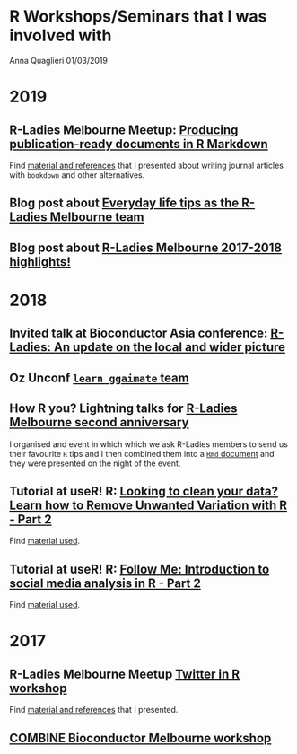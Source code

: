R Workshops/Seminars that I was involved with
================
Anna Quaglieri
01/03/2019

2019
====

R-Ladies Melbourne Meetup: [Producing publication-ready documents in R Markdown](Producing%20publication-ready%20documents%20in%20R%20Markdown)
-----------------------------------------------------------------------------------------------------------------------------------------------

Find [material and references](http://rpubs.com/annaquagli/471405) that I presented about writing journal articles with `bookdown` and other alternatives.

Blog post about [Everyday life tips as the R-Ladies Melbourne team](https://r-ladiesmelbourne-team.netlify.com/)
----------------------------------------------------------------------------------------------------------------

Blog post about [R-Ladies Melbourne 2017-2018 highlights!](https://rladiesmelb2018.netlify.com/)
------------------------------------------------------------------------------------------------

2018
====

Invited talk at Bioconductor Asia conference: [R-Ladies: An update on the local and wider picture](https://github.com/annaquaglieri16/BiocAsia---R-Ladies-An-update-on-the-local-and-wider-picture)
---------------------------------------------------------------------------------------------------------------------------------------------------------------------------------------------------

Oz Unconf [`learn ggaimate` team](https://bit.ly/2HfY31c)
---------------------------------------------------------

How R you? Lightning talks for [R-Ladies Melbourne second anniversary](https://www.meetup.com/R-Ladies-Melbourne/events/254783169/)
-----------------------------------------------------------------------------------------------------------------------------------

I organised and event in which which we ask R-Ladies members to send us their favourite `R` tips and I then combined them into a [`Rmd` document](https://rladies-melbourne-tips.netlify.com/) and they were presented on the night of the event.

Tutorial at useR! R: [Looking to clean your data? Learn how to Remove Unwanted Variation with R - Part 2](https://www.youtube.com/watch?v=HUcZQC3xWDo&list=PL4IzsxWztPdnyAKQQLxA4ucpaCLdsKvZw&index=4)
------------------------------------------------------------------------------------------------------------------------------------------------------------------------------------------------------

Find [material used](https://github.com/annaquaglieri16/ruv-useR2018).

Tutorial at useR! R: [Follow Me: Introduction to social media analysis in R - Part 2](https://www.youtube.com/watch?v=DvQEHhP6pVo&list=PL4IzsxWztPdnyAKQQLxA4ucpaCLdsKvZw&index=18)
-----------------------------------------------------------------------------------------------------------------------------------------------------------------------------------

Find [material used](https://github.com/annaquaglieri16/Follow-Me-Introduction-to-social-media-analysis-in-R).

2017
====

R-Ladies Melbourne Meetup [Twitter in R workshop](https://www.meetup.com/R-Ladies-Melbourne/events/239791772/)
--------------------------------------------------------------------------------------------------------------

Find [material and references](https://github.com/annaquaglieri16/Melbourne-Twitter-workshop) that I presented.

[COMBINE Bioconductor Melbourne workshop](https://combine-australia.github.io/2017-05-19-bioconductor-melbourne/)
-----------------------------------------------------------------------------------------------------------------
